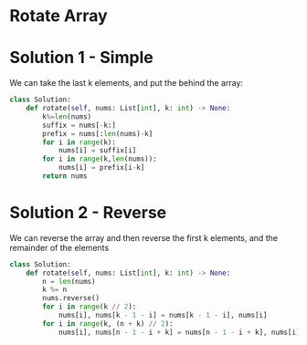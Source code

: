 # Rotate Array
# Solution 1 - Simple
We can take the last k elements, and put the behind the array:
```python
class Solution:
    def rotate(self, nums: List[int], k: int) -> None:
        k%=len(nums)
        suffix = nums[-k:]
        prefix = nums[:len(nums)-k]
        for i in range(k):
            nums[i] = suffix[i]
        for i in range(k,len(nums)):
            nums[i] = prefix[i-k]
        return nums
```
# Solution 2 - Reverse
We can reverse the array and then reverse the first k elements, and the remainder of the elements
```python
class Solution:
    def rotate(self, nums: List[int], k: int) -> None:
        n = len(nums)
        k %= n
        nums.reverse()
        for i in range(k // 2):
            nums[i], nums[k - 1 - i] = nums[k - 1 - i], nums[i]
        for i in range(k, (n + k) // 2):
            nums[i], nums[n - 1 - i + k] = nums[n - 1 - i + k], nums[i]
```
